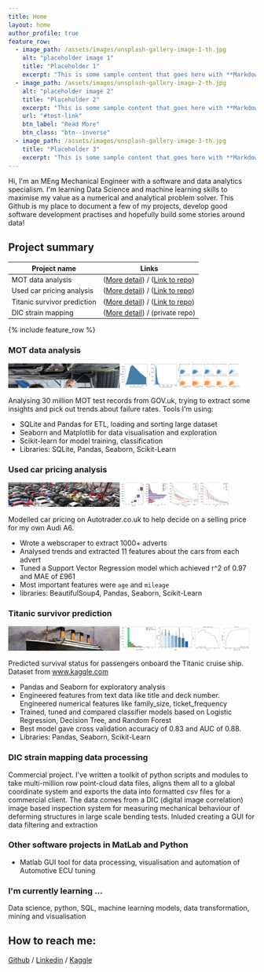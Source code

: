 ```yaml
---
title: Home
layout: home
author_profile: true
feature_row:
  - image_path: /assets/images/unsplash-gallery-image-1-th.jpg
    alt: "placeholder image 1"
    title: "Placeholder 1"
    excerpt: "This is some sample content that goes here with **Markdown** formatting."
  - image_path: /assets/images/unsplash-gallery-image-2-th.jpg
    alt: "placeholder image 2"
    title: "Placeholder 2"
    excerpt: "This is some sample content that goes here with **Markdown** formatting."
    url: "#test-link"
    btn_label: "Read More"
    btn_class: "btn--inverse"
  - image_path: /assets/images/unsplash-gallery-image-3-th.jpg
    title: "Placeholder 3"
    excerpt: "This is some sample content that goes here with **Markdown** formatting. "
---
```


Hi, I'm an MEng Mechanical Engineer with a software and data analytics specialism.  I'm learning Data Science and machine learning skills to maximise my value as a numerical and analytical problem solver.  This Github is my place to document a few of my projects, develop good software development practises and hopefully build some stories around data!

## Project summary

|Project name|Links|
|------------|-----|
|MOT data analysis|([More detail](#mot-data-analysis)) / ([Link to repo](https://github.com/adin786/mot-data))|
|Used car pricing analysis|([More detail](#used-car-pricing-analysis)) / ([Link to repo](https://github.com/adin786/autotrader-analysis))
|Titanic survivor prediction|([More detail](#titanic-survivor-prediction)) / ([Link to repo](https://github.com/adin786/ad-titanic))|
|DIC strain mapping|([More detail](#dic-strain-mapping-data-processing)) / (private repo)|

{% include feature_row %} 

### MOT data analysis 
<img src="https://github.com/adin786/adin786/raw/main/images/mot-2.jpg" height=50><img src="https://github.com/adin786/mot-data/raw/main/images/testmileage_histplot.png" height=50><img src="https://github.com/adin786/mot-data/raw/main/images/pairplot_bymake.png" height=50>

Analysing 30 million MOT test records from GOV.uk, trying to extract some insights and pick out trends about failure rates.  Tools I'm using: 
- SQLite and Pandas for ETL, loading and sorting large dataset
- Seaborn and Matplotlib for data visualisation and exploration
- Scikit-learn for model training, classification
- Libraries: SQLite, Pandas, Seaborn, Scikit-Learn

### Used car pricing analysis
<img src="https://github.com/adin786/adin786/raw/main/images/used_cars2.jpg" height=50><img src="https://github.com/adin786/autotrader-analysis/raw/main/images/modelrev.png" height=50><img src="https://github.com/adin786/autotrader-analysis/raw/main/images/svr.png" height=50>

Modelled car pricing on Autotrader.co.uk to help decide on a selling price for my own Audi A6.
- Wrote a webscraper to extract 1000+ adverts
- Analysed trends and extracted 11 features about the cars from each advert
- Tuned a Support Vector Regression model which achieved r^2 of 0.97 and MAE of £961
- Most important features were `age` and `mileage`
- libraries: BeautifulSoup4, Pandas, Seaborn, Scikit-Learn

### Titanic survivor prediction
<img src="https://github.com/adin786/adin786/raw/main/images/Titanic2.jpg" height=50 alt="abc"><img src="https://github.com/adin786/ad-titanic/raw/main/images/titanic_ticketfreq_vs_survived.png" height=50><img src="https://github.com/adin786/ad-titanic/raw/main/images/titanic_deck_vs_survived.png" height=50><img src="https://github.com/adin786/ad-titanic/raw/main/images/titanic_logreg2_charts.png" height=50>

Predicted survival status for passengers onboard the Titanic cruise ship.  Dataset from www.kaggle.com
- Pandas and Seaborn for exploratory analysis
- Engineered features from text data like title and deck number. Engineered numerical features like family_size, ticket_frequency
- Trained, tuned and compared classifier models based on Logistic Regression, Decision Tree, and Random Forest
- Best model gave cross validation accuracy of 0.83 and AUC of 0.88.
- Libraries: Pandas, Seaborn, Scikit-Learn

### DIC strain mapping data processing
Commercial project. I've written a toolkit of python scripts and modules to take multi-million row point-cloud data files, aligns them all to a global coordinate system and exports the data into formatted csv files for a commercial client.  The data comes from a DIC (digital image correlation) image based inspection system for measuring mechanical behaviour of deforming structures in large scale bending tests.  Inluded creating a GUI for data filtering and extraction

### Other software projects in MatLab and Python
- Matlab GUI tool for data processing, visualisation and automation of Automotive ECU tuning

### I'm currently learning ...
Data science, python, SQL, machine learning models, data transformation, mining and visualisation

## How to reach me:
[Github](https://github.com/adin786/)   /   [Linkedin](https://www.linkedin.com/in/azam-din/)   /   [Kaggle](https://www.kaggle.com/azamdin)
